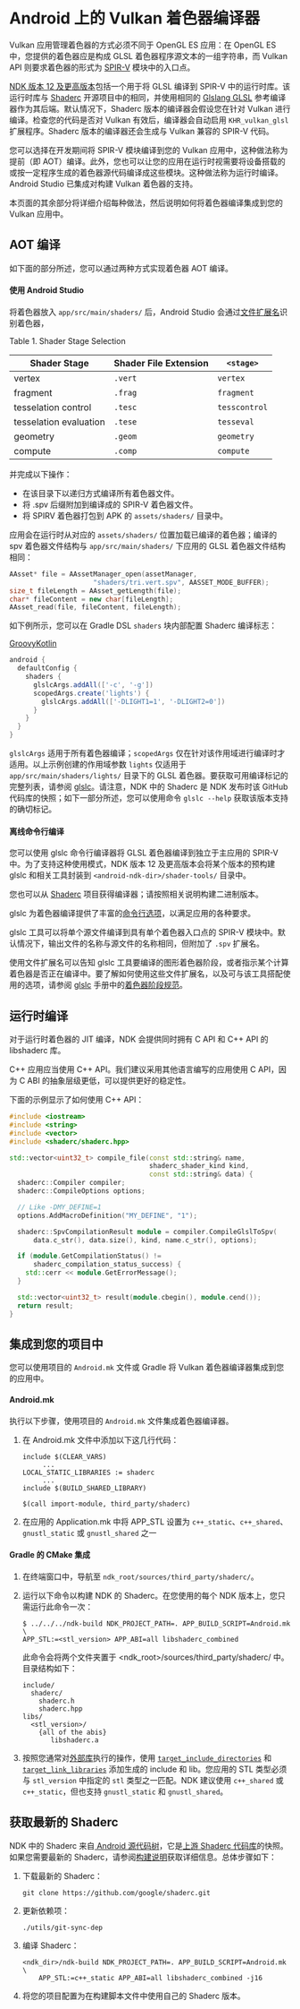 # Android 上的 Vulkan 着色器编译器

Vulkan 应用管理着色器的方式必须不同于 OpenGL ES 应用：在 OpenGL ES 中，您提供的着色器应是构成 GLSL 着色器程序源文本的一组字符串，而 Vulkan API 则要求着色器的形式为 [SPIR-V](https://www.khronos.org/spir) 模块中的入口点。

[NDK 版本 12 及更高版本](https://github.com/android-ndk/ndk/wiki)包括一个用于将 GLSL 编译到 SPIR-V 中的运行时库。该运行时库与 [Shaderc](https://github.com/google/shaderc) 开源项目中的相同，并使用相同的 [Glslang GLSL](https://github.com/KhronosGroup/glslang) 参考编译器作为其后端。默认情况下，Shaderc 版本的编译器会假设您在针对 Vulkan 进行编译。检查您的代码是否对 Vulkan 有效后，编译器会自动启用 `KHR_vulkan_glsl` 扩展程序。Shaderc 版本的编译器还会生成与 Vulkan 兼容的 SPIR-V 代码。

您可以选择在开发期间将 SPIR-V 模块编译到您的 Vulkan 应用中，这种做法称为提前（即 AOT）编译。此外，您也可以让您的应用在运行时视需要将设备搭载的或按一定程序生成的着色器源代码编译成这些模块。这种做法称为运行时编译。Android Studio 已集成对构建 Vulkan 着色器的支持。

本页面的其余部分将详细介绍每种做法，然后说明如何将着色器编译集成到您的 Vulkan 应用中。



## AOT 编译

如下面的部分所述，您可以通过两种方式实现着色器 AOT 编译。



#### 使用 Android Studio

将着色器放入 `app/src/main/shaders/` 后，Android Studio 会通过[文件扩展名](https://github.com/google/shaderc/tree/main/glslc)识别着色器，

Table 1. Shader Stage Selection

| Shader Stage           | Shader File Extension | `<stage>`     |
| ---------------------- | --------------------- | ------------- |
| vertex                 | `.vert`               | `vertex`      |
| fragment               | `.frag`               | `fragment`    |
| tesselation control    | `.tesc`               | `tesscontrol` |
| tesselation evaluation | `.tese`               | `tesseval`    |
| geometry               | `.geom`               | `geometry`    |
| compute                | `.comp`               | `compute`     |

并完成以下操作：

- 在该目录下以递归方式编译所有着色器文件。
- 将 .spv 后缀附加到编译成的 SPIR-V 着色器文件。
- 将 SPIRV 着色器打包到 APK 的 `assets/shaders/` 目录中。

应用会在运行时从对应的 `assets/shaders/` 位置加载已编译的着色器；编译的 spv 着色器文件结构与 `app/src/main/shaders/` 下应用的 GLSL 着色器文件结构相同：

```cpp
AAsset* file = AAssetManager_open(assetManager,
                     "shaders/tri.vert.spv", AASSET_MODE_BUFFER);
size_t fileLength = AAsset_getLength(file);
char* fileContent = new char[fileLength];
AAsset_read(file, fileContent, fileLength);
```

如下例所示，您可以在 Gradle DSL `shaders` 块内部配置 Shaderc 编译标志：

[Groovy](https://developer.android.com/ndk/guides/graphics/shader-compilers?hl=zh-cn#groovy)[Kotlin](https://developer.android.com/ndk/guides/graphics/shader-compilers?hl=zh-cn#kotlin)

```groovy
android {
  defaultConfig {
    shaders {
      glslcArgs.addAll(['-c', '-g'])
      scopedArgs.create('lights') {
        glslcArgs.addAll(['-DLIGHT1=1', '-DLIGHT2=0'])
      }
    }
  }
}
```

`glslcArgs` 适用于所有着色器编译；`scopedArgs` 仅在针对该作用域进行编译时才适用。以上示例创建的作用域参数 `lights` 仅适用于 `app/src/main/shaders/lights/` 目录下的 GLSL 着色器。要获取可用编译标记的完整列表，请参阅 [glslc](https://github.com/google/shaderc/tree/main/glslc)。请注意，NDK 中的 Shaderc 是 NDK 发布时该 GitHub 代码库的快照；如下一部分所述，您可以使用命令 `glslc --help` 获取该版本支持的确切标记。



#### 离线命令行编译

您可以使用 glslc 命令行编译器将 GLSL 着色器编译到独立于主应用的 SPIR-V 中。为了支持这种使用模式，NDK 版本 12 及更高版本会将某个版本的预构建 glslc 和相关工具封装到 `<android-ndk-dir>/shader-tools/` 目录中。

您也可以从 [Shaderc](https://github.com/google/shaderc) 项目获得编译器；请按照相关说明构建二进制版本。

glslc 为着色器编译提供了丰富的[命令行选项](https://github.com/google/shaderc/tree/main/glslc)，以满足应用的各种要求。

glslc 工具可以将单个源文件编译到具有单个着色器入口点的 SPIR-V 模块中。默认情况下，输出文件的名称与源文件的名称相同，但附加了 `.spv` 扩展名。

使用文件扩展名可以告知 glslc 工具要编译的图形着色器阶段，或者指示某个计算着色器是否正在编译中。要了解如何使用这些文件扩展名，以及可与该工具搭配使用的选项，请参阅 [glslc](https://github.com/google/shaderc/tree/main/glslc) 手册中的[着色器阶段规范](https://github.com/google/shaderc/tree/main/glslc#user-content-shader-stage-specification)。



## 运行时编译

对于运行时着色器的 JIT 编译，NDK 会提供同时拥有 C API 和 C++ API 的 libshaderc 库。

C++ 应用应当使用 C++ API。我们建议采用其他语言编写的应用使用 C API，因为 C ABI 的抽象层级更低，可以提供更好的稳定性。

下面的示例显示了如何使用 C++ API：

```cpp
#include <iostream>
#include <string>
#include <vector>
#include <shaderc/shaderc.hpp>

std::vector<uint32_t> compile_file(const std::string& name,
                                   shaderc_shader_kind kind,
                                   const std::string& data) {
  shaderc::Compiler compiler;
  shaderc::CompileOptions options;

  // Like -DMY_DEFINE=1
  options.AddMacroDefinition("MY_DEFINE", "1");

  shaderc::SpvCompilationResult module = compiler.CompileGlslToSpv(
      data.c_str(), data.size(), kind, name.c_str(), options);

  if (module.GetCompilationStatus() !=
      shaderc_compilation_status_success) {
    std::cerr << module.GetErrorMessage();
  }

  std::vector<uint32_t> result(module.cbegin(), module.cend());
  return result;
}
```



## 集成到您的项目中

您可以使用项目的 `Android.mk` 文件或 Gradle 将 Vulkan 着色器编译器集成到您的应用中。



#### Android.mk

执行以下步骤，使用项目的 `Android.mk` 文件集成着色器编译器。

1. 在 Android.mk 文件中添加以下这几行代码：

   ```shell
   include $(CLEAR_VARS)
        ...
   LOCAL_STATIC_LIBRARIES := shaderc
        ...
   include $(BUILD_SHARED_LIBRARY)
   
   $(call import-module, third_party/shaderc)
   ```

2. 在应用的 Application.mk 中将 APP_STL 设置为 `c++_static`、`c++_shared`、`gnustl_static` 或 `gnustl_shared` 之一

   

#### Gradle 的 CMake 集成

1. 在终端窗口中，导航至 `ndk_root/sources/third_party/shaderc/`。

2. 运行以下命令以构建 NDK 的 Shaderc。在您使用的每个 NDK 版本上，您只需运行此命令一次：

   ```shell
   $ ../../../ndk-build NDK_PROJECT_PATH=. APP_BUILD_SCRIPT=Android.mk \
   APP_STL:=<stl_version> APP_ABI=all libshaderc_combined
   ```

   此命令会将两个文件夹置于 <ndk_root>/sources/third_party/shaderc/ 中。目录结构如下：

   ```shell
   include/
     shaderc/
       shaderc.h
       shaderc.hpp
   libs/
     <stl_version>/
       {all of the abis}
          libshaderc.a
   ```

3. 按照您通常对[外部库](https://github.com/android/ndk-samples/blob/master/hello-libs/app/src/main/cpp/CMakeLists.txt)执行的操作，使用 [`target_include_directories`](https://cmake.org/cmake/help/v3.12/command/target_include_directories.html?highlight=target_include_directories) 和 [`target_link_libraries`](https://cmake.org/cmake/help/v3.12/command/target_link_libraries.html?highlight=target_link_lib#target-link-libraries) 添加生成的 include 和 lib。您应用的 STL 类型必须与 `stl_version` 中指定的 `stl` 类型之一匹配。NDK 建议使用 `c++_shared` 或 `c++_static`，但也支持 `gnustl_static` 和 `gnustl_shared`。



## 获取最新的 Shaderc

NDK 中的 Shaderc 来自[ Android 源代码树](https://android.googlesource.com/platform/external/shaderc)，它是[上游 Shaderc 代码库](https://github.com/google/shaderc)的快照。如果您需要最新的 Shaderc，请参阅[构建说明](https://github.com/google/shaderc/blob/master/README.md)获取详细信息。总体步骤如下：

1. 下载最新的 Shaderc：

   ```shell
   git clone https://github.com/google/shaderc.git
   ```

2. 更新依赖项：

   ```shell
   ./utils/git-sync-dep
   ```

3. 编译 Shaderc：

   ```shell
   <ndk_dir>/ndk-build NDK_PROJECT_PATH=. APP_BUILD_SCRIPT=Android.mk \
       APP_STL:=c++_static APP_ABI=all libshaderc_combined -j16
   ```

4. 将您的项目配置为在构建脚本文件中使用自己的 Shaderc 版本。